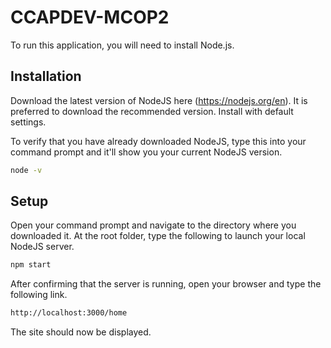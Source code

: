 # CCAPDEV-MCOP2
To run this application, you will need to install Node.js.

## Installation
Download the latest version of NodeJS here (https://nodejs.org/en). It is preferred to download the recommended version.
Install with default settings.

To verify that you have already downloaded NodeJS, type this into your command prompt and it'll show you your current NodeJS version.
```bash
node -v
```

## Setup
Open your command prompt and navigate to the directory where you downloaded it. At the root folder, type the following to launch your local NodeJS server.
```bash
npm start
```
After confirming that the server is running, open your browser and type the following link.
```bash
http://localhost:3000/home
```
The site should now be displayed.
